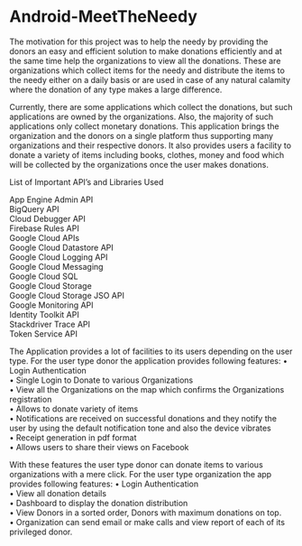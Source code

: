 # Android-MeetTheNeedy

The motivation for this project was to help the needy by providing the donors an easy and efficient solution to make donations efficiently and at the same time help the organizations to view all the donations. These are organizations which collect items for the needy and distribute the items to the needy either on a daily basis or are used in case of any natural calamity where the donation of any type makes a large difference. 

Currently, there are some applications which collect the donations, but such applications are owned by the organizations. Also, the majority of such applications only collect monetary donations. This application brings the organization and the donors on a single platform thus supporting many organizations and their respective donors. It also provides users a facility to donate a variety of items including books, clothes, money and food which will be collected by the organizations once the user makes donations.

List of Important API’s and Libraries Used

App Engine Admin API <br />
BigQuery API <br />
Cloud Debugger API <br />
Firebase Rules API <br />
Google Cloud APIs <br />
Google Cloud Datastore API <br />
Google Cloud Logging API <br />
Google Cloud Messaging <br />
Google Cloud SQL <br />
Google Cloud Storage <br />
Google Cloud Storage JSO API<br /> 
Google Monitoring API <br />
Identity Toolkit API <br />
Stackdriver Trace API<br /> 
Token Service API <br />

The Application provides a lot of facilities to its users depending on the user type. For the user type donor the application provides following features:
•	Login Authentication<br />
•	Single Login to Donate to various Organizations<br />
•	View all the Organizations on the map which confirms the Organizations registration<br />
•	Allows to donate variety of items<br />
•	Notifications are received on successful donations and they notify the user by using the default notification tone and also the device vibrates<br />
•	Receipt generation in pdf format<br />
•	Allows users to share their views on Facebook<br />

With these features the user type donor can donate items to various organizations with a mere click.
For the user type organization the app provides following features:
•	Login Authentication<br />
•	View all donation details <br />
•	Dashboard to display the donation distribution<br />
•	View Donors in a sorted order, Donors with maximum donations on top.<br />
•	Organization can send email or make calls and view report of each of its privileged donor.<br />





